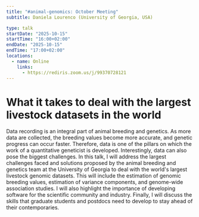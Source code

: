 ```yaml
---
title: "#animal-genomics: October Meeting"
subtitle: Daniela Lourenco (University of Georgia, USA)

type: talk
startDate: "2025-10-15"
startTime: "16:00+02:00"
endDate: "2025-10-15"
endTime: "17:00+02:00"
locations:
  - name: Online
    links:
      - https://rediris.zoom.us/j/99370728121
---
```


# What it takes to deal with the largest livestock datasets in the world

Data recording is an integral part of animal breeding and genetics. As more data are collected, the breeding values become more accurate, and genetic progress can occur faster. Therefore, data is one of the pillars on which the work of a quantitative geneticist is developed. Interestingly, data can also pose the biggest challenges. In this talk, I will address the largest challenges faced and solutions proposed by the animal breeding and genetics team at the University of Georgia to deal with the world's largest livestock genomic datasets. This will include the estimation of genomic breeding values, estimation of variance components, and genome-wide association studies. I will also highlight the importance of developing software for the scientific community and industry. Finally, I will discuss the skills that graduate students and postdocs need to develop to stay ahead of their contemporaries.  

